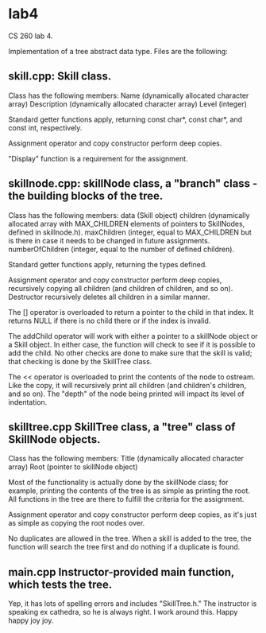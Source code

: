 # lab4
CS 260 lab 4.

Implementation of a tree abstract data type. Files are the following:

## skill.cpp: Skill class. 
Class has the following members:
Name (dynamically allocated character array)
Description (dynamically allocated character array)
Level (integer)

Standard getter functions apply, returning const char*, const char*, and const int, respectively.

Assignment operator and copy constructor perform deep copies.

"Display" function is a requirement for the assignment.

## skillnode.cpp: skillNode class, a "branch" class - the building blocks of the tree.
Class has the following members:
data (Skill object)
children (dynamically allocated array with MAX_CHILDREN elements of pointers to SkillNodes, defined in skillnode.h).
maxChildren (integer, equal to MAX_CHILDREN but is there in case it needs to be changed in future assignments.
numberOfChildren (integer, equal to the number of defined children).

Standard getter functions apply, returning the types defined.

Assignment operator and copy constructor perform deep copies, recursively copying all children (and children of 
children, and so on). Destructor recursively deletes all children in a similar manner.

The [] operator is overloaded to return a pointer to the child in that index. It returns NULL if there is no
child there or if the index is invalid.

The addChild operator will work with either a pointer to a skillNode object or a Skill object. In either case,
the function will check to see if it is possible to add the child. No other checks are done to make sure that
the skill is valid; that checking is done by the SkillTree class.

The << operator is overloaded to print the contents of the node to ostream. Like the copy, it will recursively
print all children (and children's children, and so on). The "depth" of the node being printed will impact its
level of indentation.

## skilltree.cpp SkillTree class, a "tree" class of SkillNode objects.
Class has the following members:
Title (dynamically allocated character array)
Root (pointer to skillNode object)

Most of the functionality is actually done by the skillNode class; for example, printing the contents of the tree
is as simple as printing the root. All functions in the tree are there to fulfill the criteria for the assignment.

Assignment operator and copy constructor perform deep copies, as it's just as simple as copying the root nodes over.

No duplicates are allowed in the tree. When a skill is added to the tree, the function will search the tree first
and do nothing if a duplicate is found.

## main.cpp Instructor-provided main function, which tests the tree.

Yep, it has lots of spelling errors and includes "SkillTree.h." The instructor is speaking ex cathedra, so he is
always right. I work around this. Happy happy joy joy.
